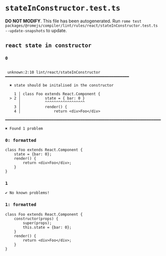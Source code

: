 # `stateInConstructor.test.ts`

**DO NOT MODIFY**. This file has been autogenerated. Run `rome test packages/@romejs/compiler/lint/rules/react/stateInConstructor.test.ts --update-snapshots` to update.

## `react state in constructor`

### `0`

```

 unknown:2:10 lint/react/stateInConstructor ━━━━━━━━━━━━━━━━━━━━━━━━━━━━━━━━━━━━━━━━━━━━━━━━━━━━━━━━

  ✖ state should be initalised in the constructor

    1 │ class Foo extends React.Component {
  > 2 │           state = { bar: 0 }
      │           ^^^^^^^^^^^^^^^^^^
    3 │           render() {
    4 │               return <div>Foo</div>

━━━━━━━━━━━━━━━━━━━━━━━━━━━━━━━━━━━━━━━━━━━━━━━━━━━━━━━━━━━━━━━━━━━━━━━━━━━━━━━━━━━━━━━━━━━━━━━━━━━━

✖ Found 1 problem

```

### `0: formatted`

```
class Foo extends React.Component {
	state = {bar: 0};
	render() {
		return <div>Foo</div>;
	}
}

```

### `1`

```
✔ No known problems!

```

### `1: formatted`

```
class Foo extends React.Component {
	constructor(props) {
		super(props);
		this.state = {bar: 0};
	}
	render() {
		return <div>Foo</div>;
	}
}

```
